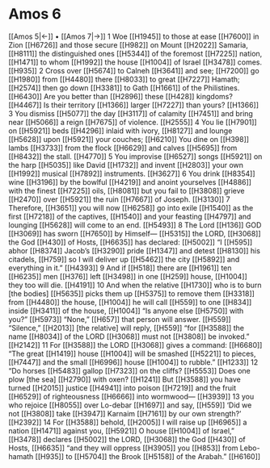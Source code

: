 # Amos 6
[[Amos 5|←]] • [[Amos 7|→]]
1 Woe [[H1945]] to those at ease [[H7600]] in Zion [[H6726]] and those secure [[H982]] on Mount [[H2022]] Samaria, [[H8111]] the distinguished ones [[H5344]] of the foremost [[H7225]] nation, [[H1471]] to whom [[H1992]] the house [[H1004]] of Israel [[H3478]] comes. [[H935]] 
2 Cross over [[H5674]] to Calneh [[H3641]] and see; [[H7200]] go [[H1980]] from [[H4480]] there [[H8033]] to great [[H7227]] Hamath; [[H2574]] then go down [[H3381]] to Gath [[H1661]] of the Philistines. [[H6430]] Are you better than [[H2896]] these [[H428]] kingdoms? [[H4467]] Is their territory [[H1366]] larger [[H7227]] than yours? [[H1366]] 
3 You dismiss [[H5077]] the day [[H3117]] of calamity [[H7451]] and bring near [[H5066]] a reign [[H7675]] of violence. [[H2555]] 
4 You lie [[H7901]] on [[H5921]] beds [[H4296]] inlaid with ivory, [[H8127]] and lounge [[H5628]] upon [[H5921]] your couches; [[H6210]] You dine on [[H398]] lambs [[H3733]] from the flock [[H6629]] and calves [[H5695]] from [[H8432]] the stall. [[H4770]] 
5 You improvise [[H6527]] songs [[H5921]] on the harp [[H5035]] like David [[H1732]] and invent [[H2803]] your own [[H1992]] musical [[H7892]] instruments. [[H3627]] 
6 You drink [[H8354]] wine [[H3196]] by the bowlful [[H4219]] and anoint yourselves [[H4886]] with the finest [[H7225]] oils, [[H8081]] but you fail to [[H3808]] grieve [[H2470]] over [[H5921]] the ruin [[H7667]] of Joseph. [[H3130]] 
7 Therefore, [[H3651]] you will now [[H6258]] go into exile [[H1540]] as the first [[H7218]] of the captives, [[H1540]] and your feasting [[H4797]] and lounging [[H5628]] will come to an end. [[H5493]] 
8 The Lord [[H136]] GOD [[H3069]] has sworn [[H7650]] by Himself— [[H5315]] the LORD, [[H3068]] the God [[H430]] of Hosts, [[H6635]] has declared: [[H5002]] “I [[H595]] abhor [[H8374]] Jacob’s [[H3290]] pride [[H1347]] and detest [[H8130]] his citadels, [[H759]] so I will deliver up [[H5462]] the city [[H5892]] and everything in it.” [[H4393]] 
9 And if [[H518]] there are [[H1961]] ten [[H6235]] men [[H376]] left [[H3498]] in one [[H259]] house, [[H1004]] they too will die. [[H4191]] 
10 And when the relative [[H1730]] who is to burn [the bodies] [[H5635]] picks them up [[H5375]] to remove them [[H3318]] from [[H4480]] the house, [[H1004]] he will call [[H559]] to one [[H834]] inside [[H3411]] of the house, [[H1004]] “Is anyone else [[H5750]] with you?” [[H5973]] “None,” [[H657]] that person will answer. [[H559]] “Silence,” [[H2013]] [the relative] will reply, [[H559]] “for [[H3588]] the name [[H8034]] of the LORD [[H3068]] must not [[H3808]] be invoked.” [[H2142]] 
11 For [[H3588]] the LORD [[H3068]] gives a command: [[H6680]] “The great [[H1419]] house [[H1004]] will be smashed [[H5221]] to pieces, [[H7447]] and the small [[H6996]] house [[H1004]] to rubble.” [[H1233]] 
12 “Do horses [[H5483]] gallop [[H7323]] on the cliffs? [[H5553]] Does one plow [the sea] [[H2790]] with oxen? [[H1241]] But [[H3588]] you have turned [[H2015]] justice [[H4941]] into poison [[H7219]] and the fruit [[H6529]] of righteousness [[H6666]] into wormwood— [[H3939]] 
13 you who rejoice [[H8055]] over Lo-debar [[H1697]] and say, [[H559]] ‘Did we not [[H3808]] take [[H3947]] Karnaim [[H7161]] by our own  strength?’ [[H2392]] 
14 For [[H3588]] behold, [[H2005]] I will raise up [[H6965]] a nation [[H1471]] against you, [[H5921]] O house [[H1004]] of Israel,” [[H3478]] declares [[H5002]] the LORD, [[H3068]] the God [[H430]] of Hosts, [[H6635]] “and they will oppress [[H3905]] you [[H853]] from Lebo-hamath [[H935]] to [[H5704]] the Brook [[H5158]] of the Arabah.” [[H6160]] 
